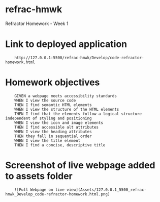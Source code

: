 # refrac-hmwk
Refractor Homework - Week 1


# Link to deployed application
        http://127.0.0.1:5500/refrac-hmwk/Develop/code-refractor-homework.html

# Homework objectives 

        GIVEN a webpage meets accessibility standards
        WHEN I view the source code
        THEN I find semantic HTML elements
        WHEN I view the structure of the HTML elements
        THEN I find that the elements follow a logical structure independent of styling and positioning
        WHEN I view the icon and image elements
        THEN I find accessible alt attributes
        WHEN I view the heading attributes
        THEN they fall in sequential order
        WHEN I view the title element
        THEN I find a concise, descriptive title
        
        

# Screenshot of live webpage added to assets folder
        ![Full Webpage on live view](Assets/127.0.0.1_5500_refrac-hmwk_Develop_code-refractor-homework.html.png)
              
        
